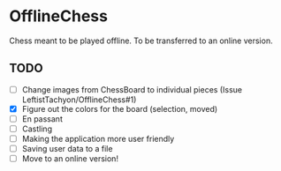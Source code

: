 # OfflineChess
Chess meant to be played offline. To be transferred to an online version.  

## TODO
 - [ ] Change images from ChessBoard to individual pieces (Issue LeftistTachyon/OfflineChess#1)
 - [x] Figure out the colors for the board (selection, moved)
 - [ ] En passant
 - [ ] Castling
 - [ ] Making the application more user friendly
 - [ ] Saving user data to a file
 - [ ] Move to an online version!

